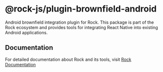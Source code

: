 # @rock-js/plugin-brownfield-android

Android brownfield integration plugin for Rock. This package is part of the Rock ecosystem and provides tools for integrating React Native into existing Android applications.

## Documentation

For detailed documentation about Rock and its tools, visit [Rock Documentation](https://rockjs.dev)
